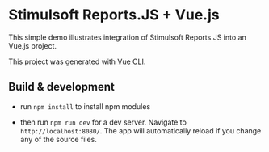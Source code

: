 # Stimulsoft Reports.JS + Vue.js

This simple demo illustrates integration of Stimulsoft Reports.JS into an Vue.js project.

This project was generated with [Vue CLI](https://github.com/vuejs/vue-cli).

## Build & development

* run ``` npm install ``` to install npm modules

* then run ``` npm run dev ``` for a dev server. Navigate to ``` http://localhost:8080/ ```. The app will automatically reload if you change any of the source files.
